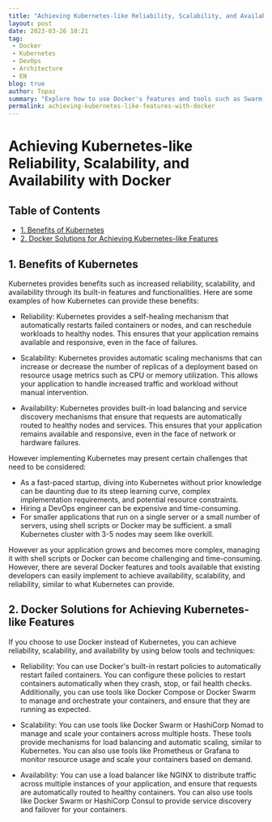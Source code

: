 ```yaml
---
title: "Achieving Kubernetes-like Reliability, Scalability, and Availability with Docker"
layout: post
date: 2023-03-26 10:21
tag:
 - Docker
 - Kubernetes
 - DevOps
 - Architecture
 - EN
blog: true
author: Topaz
summary: "Explore how to use Docker's features and tools such as Swarm, NGINX, and Prometheus to achieve Kubernetes-like reliability, scalability, and availability for your applications."
permalink: achieving-kubernetes-like-features-with-docker
---
```

<h1 class="title"> Achieving Kubernetes-like Reliability, Scalability, and Availability with Docker </h1>


<h2> Table of Contents </h2>

- [1. Benefits of Kubernetes](#c1)
- [2. Docker Solutions for Achieving Kubernetes-like Features](#c2)

<h2 id="c1" > 1. Benefits of Kubernetes </h2>
Kubernetes provides benefits such as increased reliability, scalability, and availability through its built-in features and functionalities. Here are some examples of how Kubernetes can provide these benefits:

- Reliability: Kubernetes provides a self-healing mechanism that automatically restarts failed containers or nodes, and can reschedule workloads to healthy nodes. This ensures that your application remains available and responsive, even in the face of failures.

- Scalability: Kubernetes provides automatic scaling mechanisms that can increase or decrease the number of replicas of a deployment based on resource usage metrics such as CPU or memory utilization. This allows your application to handle increased traffic and workload without manual intervention.

- Availability: Kubernetes provides built-in load balancing and service discovery mechanisms that ensure that requests are automatically routed to healthy nodes and services. This ensures that your application remains available and responsive, even in the face of network or hardware failures.


However implementing Kubernetes may present certain challenges that need to be considered:

- As a fast-paced startup, diving into Kubernetes without prior knowledge can be daunting due to its steep learning curve, complex implementation requirements, and potential resource constraints.
- Hiring a DevOps engineer can be expensive and time-consuming.
- For smaller applications that run on a single server or a small number of servers, using shell scripts or Docker may be sufficient. a small Kubernetes cluster with 3-5 nodes may seem like overkill.


However as your application grows and becomes more complex, managing it with shell scripts or Docker can become challenging and time-consuming. However, there are several Docker features and tools available that existing developers can easily implement to achieve availability, scalability, and reliability, similar to what Kubernetes can provide.



<h2 id="c2"> 2. Docker Solutions for Achieving Kubernetes-like Features </h2>

If you choose to use Docker instead of Kubernetes, you can achieve reliability, scalability, and availability by using below tools and techniques:

- Reliability: You can use Docker's built-in restart policies to automatically restart failed containers. You can configure these policies to restart containers automatically when they crash, stop, or fail health checks. Additionally, you can use tools like Docker Compose or Docker Swarm to manage and orchestrate your containers, and ensure that they are running as expected.

- Scalability: You can use tools like Docker Swarm or HashiCorp Nomad to manage and scale your containers across multiple hosts. These tools provide mechanisms for load balancing and automatic scaling, similar to Kubernetes. You can also use tools like Prometheus or Grafana to monitor resource usage and scale your containers based on demand.

- Availability: You can use a load balancer like NGINX to distribute traffic across multiple instances of your application, and ensure that requests are automatically routed to healthy containers. You can also use tools like Docker Swarm or HashiCorp Consul to provide service discovery and failover for your containers.
